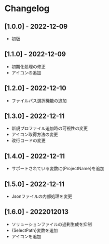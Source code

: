 # Changelog

## [1.0.0] - 2022-12-09
- 初版

## [1.1.0] - 2022-12-09
- 初期化処理の修正
- アイコンの追加

## [1.2.0] - 2022-12-10
- ファイルパス選択機能の追加

## [1.3.0] - 2022-12-11
- 新規プロファイル追加時の可視性の変更
- アイコン取得方法の変更
- 改行コードの変更

## [1.4.0] - 2022-12-11
- サポートされている変数に{ProjectName}を追加

## [1.5.0] - 2022-12-11
- Jsonファイルの内部処理を変更

## [1.6.0] - 2022012013
- ソリューションファイルの過剰生成を抑制
- {SelectPath}変数を追加
- アイコンを追加